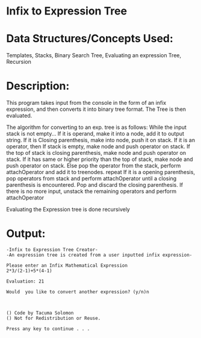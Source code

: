 Infix to Expression Tree
========================


Data Structures/Concepts Used:
==============================
Templates, Stacks, Binary Search Tree, Evaluating an expression Tree, Recursion


Description:
============
This program takes input from the console in the form of an infix expression, 
and then converts it into binary tree format.
The Tree is then evaluated.

The algorithm for converting to an exp. tree is as follows:
	While the input stack is not empty...
	If it is operand, make it into a node, add it to output string.
	If it is Closing parenthesis, make into node, push it on stack.
	If it is an operator, then
		If stack is empty, make node and push operator on stack.
		If the top of stack is closing parenthesis, make node and push operator on stack.
		If it has same or higher priority than the top of stack, make node and push operator on stack.
		Else pop the operator from the stack, perform attachOperator and add it to treenodes. repeat 
	If it is a opening parenthesis, pop operators from stack and perform attachOperator 
	   until a closing parenthesis is encountered. Pop and discard the closing parenthesis.
	If there is no more input, unstack the remaining operators and perform attachOperator

Evaluating the Expression tree is done recursively


Output:
=======
	-Infix to Expression Tree Creator-
	-An expression tree is created from a user inputted infix expression-

	Please enter an Infix Mathematical Expression
	2*3/(2-1)+5*(4-1)

	Evaluation: 21

	Would  you like to convert another expression? (y/n)n



	() Code by Tacuma Solomon
	() Not for Redistribution or Reuse.

	Press any key to continue . . .

